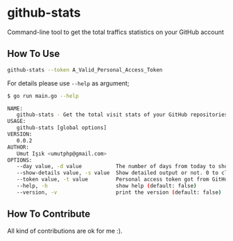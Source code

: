 # github-stats
Command-line tool to get the total traffics statistics on your GitHub account

## How To Use

```bash
github-stats --token A_Valid_Personal_Access_Token
```

For details please use `--help` as argument;

```bash
$ go run main.go --help

NAME:
   github-stats - Get the total visit stats of your GitHub repositories
USAGE:
   github-stats [global options]
VERSION:
   0.0.2
AUTHOR:
   Umut Işık <umutphp@gmail.com>
OPTIONS:
   --day value, -d value           The number of days from today to show the stats (default: 0)
   --show-details value, -s value  Show detailed output or not. 0 to close. Default is 1 (default: 1)
   --token value, -t value         Personal access token got from GitHub to use the API
   --help, -h                      show help (default: false)
   --version, -v                   print the version (default: false)

```

## How To Contribute

All kind of contributions are ok for me :).
